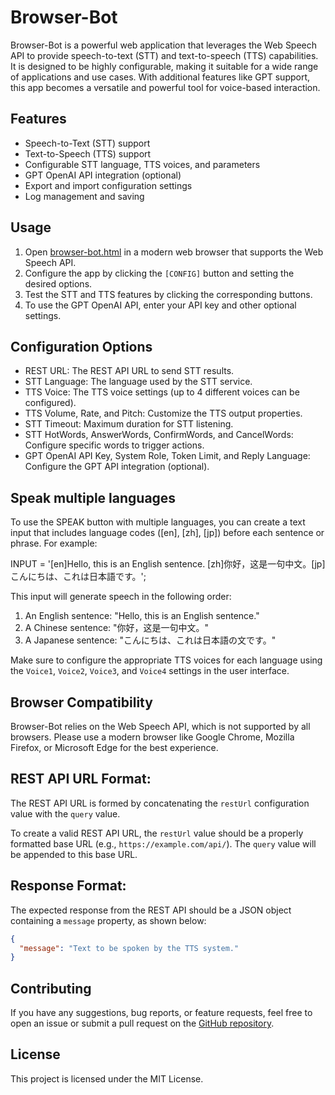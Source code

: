 # Browser-Bot

Browser-Bot is a powerful web application that leverages the Web Speech API to provide speech-to-text (STT) and text-to-speech (TTS) capabilities. It is designed to be highly configurable, making it suitable for a wide range of applications and use cases. With additional features like GPT support, this app becomes a versatile and powerful tool for voice-based interaction.

## Features

- Speech-to-Text (STT) support
- Text-to-Speech (TTS) support
- Configurable STT language, TTS voices, and parameters
- GPT OpenAI API integration (optional)
- Export and import configuration settings
- Log management and saving

## Usage

1. Open [browser-bot.html](https://johnson-yo.github.io/browser-bot.html) in a modern web browser that supports the Web Speech API.
2. Configure the app by clicking the `[CONFIG]` button and setting the desired options.
3. Test the STT and TTS features by clicking the corresponding buttons.
4. To use the GPT OpenAI API, enter your API key and other optional settings.

## Configuration Options

- REST URL: The REST API URL to send STT results.
- STT Language: The language used by the STT service.
- TTS Voice: The TTS voice settings (up to 4 different voices can be configured).
- TTS Volume, Rate, and Pitch: Customize the TTS output properties.
- STT Timeout: Maximum duration for STT listening.
- STT HotWords, AnswerWords, ConfirmWords, and CancelWords: Configure specific words to trigger actions.
- GPT OpenAI API Key, System Role, Token Limit, and Reply Language: Configure the GPT API integration (optional).

## Speak multiple languages

To use the SPEAK button with multiple languages, you can create a text input that includes language codes ([en], [zh], [jp]) before each sentence or phrase. For example:

INPUT = '[en]Hello, this is an English sentence. [zh]你好，这是一句中文。[jp]こんにちは、これは日本語です。';

This input will generate speech in the following order:

1. An English sentence: "Hello, this is an English sentence."
2. A Chinese sentence: "你好，这是一句中文。"
3. A Japanese sentence: "こんにちは、これは日本語の文です。"

Make sure to configure the appropriate TTS voices for each language using the `Voice1`, `Voice2`, `Voice3`, and `Voice4` settings in the user interface.

## Browser Compatibility

Browser-Bot relies on the Web Speech API, which is not supported by all browsers. Please use a modern browser like Google Chrome, Mozilla Firefox, or Microsoft Edge for the best experience.

## REST API URL Format:

The REST API URL is formed by concatenating the `restUrl` configuration value with the `query` value.

To create a valid REST API URL, the `restUrl` value should be a properly formatted base URL (e.g., `https://example.com/api/`). The `query` value will be appended to this base URL.

## Response Format:

The expected response from the REST API should be a JSON object containing a `message` property, as shown below:

```json
{
  "message": "Text to be spoken by the TTS system."
}
```

## Contributing

If you have any suggestions, bug reports, or feature requests, feel free to open an issue or submit a pull request on the [GitHub repository](https://github.com/johnson-yo/johnson-yo.github.io).

## License

This project is licensed under the MIT License.
